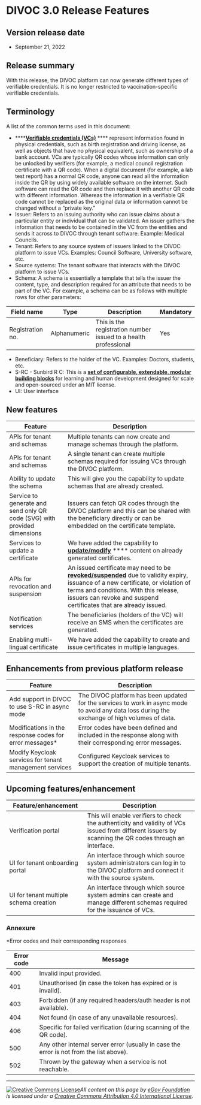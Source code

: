 # DIVOC 3.0 Release Features

## Version release date

* September 21, 2022

## Release summary

With this release, the DIVOC platform can now generate different types of verifiable credentials. It is no longer restricted to vaccination-specific verifiable credentials.

## Terminology

A list of the common terms used in this document:

* ****[**Verifiable credentials (VCs)**](https://www.w3.org/TR/vc-data-model/) **** represent information found in physical credentials, such as birth registration and driving license, as well as objects that have no physical equivalent, such as ownership of a bank account. VCs are typically QR codes whose information can only be unlocked by verifiers (for example, a medical council registration certificate with a QR code). When a digital document (for example, a lab test report) has a normal QR code, anyone can read all the information inside the QR by using widely available software on the internet. Such software can read the QR code and then replace it with another QR code with different information. Whereas the information in a verifiable QR code cannot be replaced as the original data or information cannot be changed without a “private key.”
* Issuer: Refers to an issuing authority who can issue claims about a particular entity or individual that can be validated. An issuer gathers the information that needs to be contained in the VC from the entities and sends it across to DIVOC through tenant software. Example: Medical Councils.
* Tenant: Refers to any source system of issuers linked to the DIVOC platform to issue VCs. Examples: Council Software, University software, etc.
* Source systems: The tenant software that interacts with the DIVOC platform to issue VCs.
* Schema: A schema is essentially a template that tells the issuer the content, type, and description required for an attribute that needs to be part of the VC. For example, a schema can be as follows with multiple rows for other parameters:

| Field name       | Type         | Description                                                     | Mandatory |
| ---------------- | ------------ | --------------------------------------------------------------- | --------- |
| Registration no. | Alphanumeric | This is the registration number issued to a health professional | Yes       |

* Beneficiary: Refers to the holder of the VC. Examples: Doctors, students, etc.
* S-RC - Sunbird R C: This is a [**set of configurable, extendable, modular building blocks**](https://sunbird.org/about-us) for learning and human development designed for scale and open-sourced under an MIT license.
* UI: User interface

## New features

| Feature                                                                  | Description                                                                                                                                                                                                                                                                                                                  |
| ------------------------------------------------------------------------ | ---------------------------------------------------------------------------------------------------------------------------------------------------------------------------------------------------------------------------------------------------------------------------------------------------------------------------- |
| APIs for tenant and schemas                                              | Multiple tenants can now create and manage schemas through the platform.                                                                                                                                                                                                                                                     |
| APIs for tenant and schemas                                              | A single tenant can create multiple schemas required for issuing VCs through the DIVOC platform.                                                                                                                                                                                                                             |
| Ability to update the schema                                             | This will give you the capability to update schemas that are already created.                                                                                                                                                                                                                                                |
| Service to generate and send only QR code (SVG) with provided dimensions | Issuers can fetch QR codes through the DIVOC platform and this can be shared with the beneficiary directly or can be embedded on the certificate template.                                                                                                                                                                   |
| Services to update a certificate                                         | We have added the capability to [**update/modify**](../divocs-verifiable-certificate-features/updating-a-divoc-certificate.md) **** content on already generated certificates.                                                                                                                                               |
| APIs for revocation and suspension                                       | An issued certificate may need to be [**revoked/suspended**](../divocs-verifiable-certificate-features/revoking-a-divoc-certificate.md) due to validity expiry, issuance of a new certificate, or violation of terms and conditions. With this release, issuers can revoke and suspend certificates that are already issued. |
| Notification services                                                    | The beneficiaries (holders of the VC) will receive an SMS when the certificates are generated.                                                                                                                                                                                                                               |
| Enabling multi-lingual certificate                                       | We have added the capability to create and issue certificates in multiple languages.                                                                                                                                                                                                                                         |

## **Enhancements from previous platform release**

| Feature                                                  | Description                                                                                                                                    |
| -------------------------------------------------------- | ---------------------------------------------------------------------------------------------------------------------------------------------- |
| Add support in DIVOC to use S-RC in async mode           | The DIVOC platform has been updated for the services to work in async mode to avoid any data loss during the exchange of high volumes of data. |
| Modifications in the response codes for error messages\* | Error codes have been defined and included in the response along with their corresponding error messages.                                      |
| Modify Keycloak services for tenant management services  | Configured Keycloak services to support the creation of multiple tenants.                                                                      |

## **Upcoming features/enhancement**

| Feature/enhancement                    | Description                                                                                                                                           |
| -------------------------------------- | ----------------------------------------------------------------------------------------------------------------------------------------------------- |
| Verification portal                    | This will enable verifiers to check the authenticity and validity of VCs issued from different issuers by scanning the QR codes through an interface. |
| UI for tenant onboarding portal        | An interface through which source system administrators can log in to the DIVOC platform and connect it with the source system.                       |
| UI for tenant multiple schema creation | An interface through which source system admins can create and manage different schemas required for the issuance of VCs.                             |

### Annexure&#x20;

\*Error codes and their corresponding responses

| Error code | Message                                                                                 |
| ---------- | --------------------------------------------------------------------------------------- |
| 400        | Invalid input provided.                                                                 |
| 401        | Unauthorised (in case the token has expired or is invalid).                             |
| 403        | Forbidden (if any required headers/auth header is not available).                       |
| 404        | Not found (in case of any unavailable resources).                                       |
| 406        | Specific for failed verification (during scanning of the QR code).                      |
| 500        | Any other internal server error (usually in case the error is not from the list above). |
| 502        | Thrown by the gateway when a service is not reachable.                                  |

****

[![Creative Commons License](https://i.creativecommons.org/l/by/4.0/80x15.png)](http://creativecommons.org/licenses/by/4.0/)_All content on this page by_ [_eGov Foundation_](https://egov.org.in/) _is licensed under a_ [_Creative Commons Attribution 4.0 International License_](http://creativecommons.org/licenses/by/4.0/)_._
